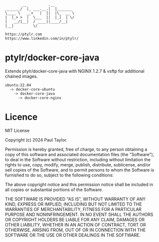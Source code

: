 ```
        __          .__
_______/  |_ ___.__.|  |_______
\____ \   __<   |  ||  |\_  __ \
|  |_> >  |  \___  ||  |_|  | \/
|   __/|__|  / ____||____/__|
|__|         \/

https://ptylr.com
https://www.linkedin.com/in/ptylr/
```
# ptylr/docker-core-java
Extends ptylr/docker-core-java with NGINX 1.2.7 & vsftp for additional chained images.

```
ubuntu:22.04
  -> docker-core-ubuntu
    -> docker-core-java
      -> docker-core-nginx
```

# Licence
MIT License

Copyright (c) 2024 Paul Taylor.

Permission is hereby granted, free of charge, to any person obtaining a copy of this software and associated documentation files (the "Software"), to deal in the Software without restriction, including without limitation the rights to use, copy, modify, merge, publish, distribute, sublicense, and/or sell copies of the Software, and to permit persons to whom the Software is furnished to do so, subject to the following conditions:

The above copyright notice and this permission notice shall be included in all copies or substantial portions of the Software.

THE SOFTWARE IS PROVIDED "AS IS", WITHOUT WARRANTY OF ANY KIND, EXPRESS OR IMPLIED, INCLUDING BUT NOT LIMITED TO THE WARRANTIES OF MERCHANTABILITY, FITNESS FOR A PARTICULAR PURPOSE AND NONINFRINGEMENT. IN NO EVENT SHALL THE AUTHORS OR COPYRIGHT HOLDERS BE LIABLE FOR ANY CLAIM, DAMAGES OR OTHER LIABILITY, WHETHER IN AN ACTION OF CONTRACT, TORT OR OTHERWISE, ARISING FROM, OUT OF OR IN CONNECTION WITH THE SOFTWARE OR THE USE OR OTHER DEALINGS IN THE SOFTWARE.

